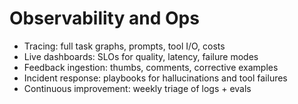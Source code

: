 # Observability and Ops

- Tracing: full task graphs, prompts, tool I/O, costs
- Live dashboards: SLOs for quality, latency, failure modes
- Feedback ingestion: thumbs, comments, corrective examples
- Incident response: playbooks for hallucinations and tool failures
- Continuous improvement: weekly triage of logs + evals
